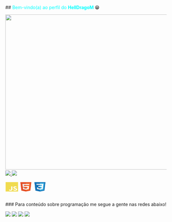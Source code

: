 <p>## <span style="color: #00ffff;">Bem-vindo(a) ao perfil do </span><strong><span style="color: #00ffff;">HellDragoM</span> </strong>😁</p>

<img src="https://i.pinimg.com/originals/3a/db/43/3adb4385b0ad8e89bd73c287433d3359.gif" width="864" height="485" />

<div>
  <a href="https://github.com/helldragom"><span style="color: #0dafd4;"> 
  <img src="https://github-readme-stats.vercel.app/api?username=helldrag&amp;show_icons=true&amp;theme=holi&amp;include_all_commits=true&amp;count_private=true" height="180em" /> 
  <img src="https://github-readme-stats.vercel.app/api/top-langs/?username=helldragom&amp;layout=compact&amp;langs_count=6&amp;theme=holi" height="180em" /> </span></a>
</div>

<div style="display: inline_block;"><br /> 
<img src="https://raw.githubusercontent.com/devicons/devicon/master/icons/javascript/javascript-plain.svg" alt="Js" width="40" height="30" align="center" /> 
<img src="https://raw.githubusercontent.com/devicons/devicon/master/icons/html5/html5-original.svg" alt="HTML" width="40" height="30" align="center" /> 
<img src="https://raw.githubusercontent.com/devicons/devicon/master/icons/css3/css3-original.svg" alt="CSS" width="40" height="30" align="center" />
</div>

<p><br /> ### Para conte&uacute;do sobre programa&ccedil;&atilde;o me segue a gente nas redes abaixo!</p>

<div><a target="_blank" rel="noopener">
  <img src="https://img.shields.io/badge/YouTube-FF0000?style=for-the-badge&amp;logo=youtube&amp;logoColor=white" /></a> 
  <a target="_blank" rel="noopener"> <img src="https://img.shields.io/badge/-Instagram-%23E4405F?style=for-the-badge&amp;logo=instagram&amp;logoColor=white" /></a> 
  <a><img src="https://img.shields.io/badge/Discord-7289DA?style=for-the-badge&amp;logo=discord&amp;logoColor=white" /></a> 
  <a target="_blank" rel="noopener"> <img src="https://img.shields.io/badge/-LinkedIn-%230077B5?style=for-the-badge&amp;logo=linkedin&amp;logoColor=white" /></a></div>
